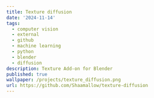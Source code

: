```yaml
---
title: Texture diffusion
date: '2024-11-14'
tags:
  - computer vision
  - external
  - github
  - machine learning
  - python
  - blender
  - diffusion
description: Texture Add-on for Blender
published: true
wallpaper: /projects/texture_diffusion.png
url: https://github.com/Shaamallow/texture-diffusion
---
```

